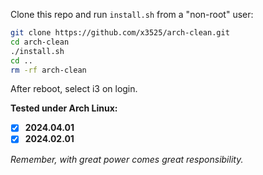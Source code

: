 Clone this repo and run `install.sh` from a "non-root" user:

```bash
git clone https://github.com/x3525/arch-clean.git
cd arch-clean
./install.sh
cd ..
rm -rf arch-clean
```

After reboot, select i3 on login.

**Tested under Arch Linux:**

* [x] **2024.04.01**
* [x] **2024.02.01**

_Remember, with great power comes great responsibility._
